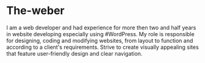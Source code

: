 # The-weber
I am a web developer and had experience for more then two and half years in website developing especially using #WordPress. My role is responsible for designing, coding and modifying websites, from layout to function and according to a client's requirements. Strive to create visually appealing sites that feature user-friendly design and clear navigation.
